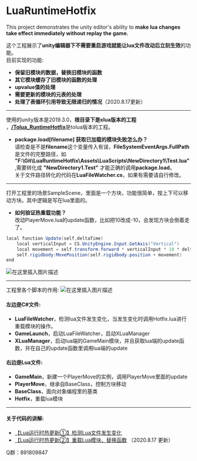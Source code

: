 # LuaRuntimeHotfix
This project demonstrates the unity editor's ability to **make lua changes take effect immediately without replay the game.** 

这个工程展示了**unity编辑器下不需要重启游戏就能让lua文件改动后立刻生效**的功能。  
目前实现的功能:
- **保留旧模块的数据，替换旧模块的函数**
- **其它模块缓存了旧模块的函数的处理**
- **upvalue值的处理**
- **需要更新的模块的元表的处理** 
- **处理了表循环引用导致无限递归的情况**（2020.8.17更新）
***
使用的unity版本是2019.3.0，**根目录下是xlua版本的工程** ，[**/Tolua_RuntimeHotfix**](https://github.com/756915370/LuaRuntimeHotfix/tree/master/Tolua_RuntimeHotfix)是tolua版本的工程。  
- **package.load[filename] 获取已加载的模块失败怎么办？**   
请检查是不是**filename**这个变量传入有误，**FileSystemEventArgs.FullPath**是文件的完整路径，如 **"F:\Git\LuaRuntimeHotfix\Assets\LuaScripts\NewDirectory1\Test.lua"**,需要转化成 **"NewDirectory1.Test"** 才能正确的调用**package.load**。  
关于文件路径转化的代码在**LuaFileWatcher.cs**，如果有需要请自行修改。
***
打开工程里的场景SampleScene，里面是一个方块，功能很简单，按上下可以移动方块。其中逻辑是写在lua里面的。
- **如何验证热重载功能？**   
改动PlayerMove.lua的update函数，比如把10改成-10，会发现方块会倒着走了。

```csharp
local function Update(self,deltaTime)
    local verticalInput = CS.UnityEngine.Input.GetAxis("Vertical")
    local movement = self.transform.forward * verticalInput * 10 * deltaTime
    self.rigidbody:MovePosition(self.rigidbody.position + movement)
end
```

![在这里插入图片描述](https://img-blog.csdnimg.cn/20200510221922378.png?x-oss-process=image/watermark,type_ZmFuZ3poZW5naGVpdGk,shadow_10,text_aHR0cHM6Ly9ibG9nLmNzZG4ubmV0L2o3NTY5MTUzNzA=,size_16,color_FFFFFF,t_70)
***
工程里各个脚本的作用:
![在这里插入图片描述](https://img-blog.csdnimg.cn/20200510221229784.png?x-oss-process=image/watermark,type_ZmFuZ3poZW5naGVpdGk,shadow_10,text_aHR0cHM6Ly9ibG9nLmNzZG4ubmV0L2o3NTY5MTUzNzA=,size_16,color_FFFFFF,t_70) 
#### 左边是C#文件:
- **LuaFileWatcher**，检测lua文件发生变化，当发生变化时调用Hotfix.lua进行重载模块的操作。
- **GameLaunch**，启动LuaFileWatcher，启动XLuaManager
- **XLuaManager**，启动lua端的GameMain模块，并且获取lua端的update函数，并在自己的update函数里调用lua端的update   

#### 右边是Lua文件:
- **GameMain**，新建一个PlayerMove的实例，调用PlayerMove里面的update
- **PlayerMove**，继承自BaseClass，控制方块移动
- **BaseClass**，面向对象编程里的基类
- **Hotfix**，重载lua模块
***
#### 关于代码的讲解:  
 - [【Lua运行时热更新①】检测Lua文件发生变化](https://github.com/756915370/LuaRuntimeHotfix/blob/master/Lua%E7%83%AD%E9%87%8D%E8%BD%BD%E2%91%A0.md)  
 - [【Lua运行时热更新②】重载Lua模块、替换函数](https://github.com/756915370/LuaRuntimeHotfix/blob/master/Lua%E7%83%AD%E9%87%8D%E8%BD%BD%E2%91%A1.md) （2020.8.17 更新）

Q群：891809847
